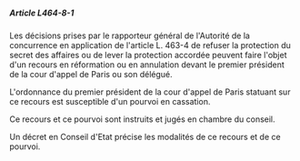 ##### Article L464-8-1

Les décisions prises par le rapporteur général de l'Autorité de la concurrence en application de l'article L. 463-4 de refuser la protection du secret des affaires ou de lever la protection accordée peuvent faire l'objet d'un recours en réformation ou en annulation devant le premier président de la cour d'appel de Paris ou son délégué.

L'ordonnance du premier président de la cour d'appel de Paris statuant sur ce recours est susceptible d'un pourvoi en cassation.

Ce recours et ce pourvoi sont instruits et jugés en chambre du conseil.

Un décret en Conseil d'Etat précise les modalités de ce recours et de ce pourvoi.

